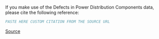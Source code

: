 If you make use of the Defects in Power Distribution Components data, please cite the following reference:

``` bibtex
PASTE HERE CUSTOM CITATION FROM THE SOURCE URL
```

[Source](https://zenodo.org/record/3972451/export/hx)